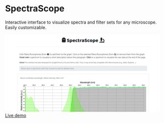 # SpectraScope
Interactive interface to visualize spectra and filter sets for any microscope. Easily customizable.

[![demo-screenshot](data/screenshot.png)]((https://ggirelli.github.io/SpectraScope/app.html))
[Live demo](https://ggirelli.github.io/SpectraScope/app.html)